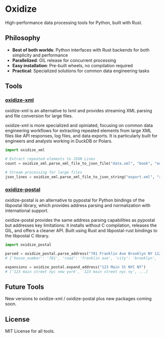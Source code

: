 # Oxidize

High-performance data processing tools for Python, built with Rust.

## Philosophy

- **Best of both worlds**: Python interfaces with Rust backends for both simplicity and performance
- **Parallelized**: GIL release for concurrent processing
- **Easy installation**: Pre-built wheels, no compilation required
- **Practical**: Specialized solutions for common data engineering tasks

## Tools

### [oxidize-xml](https://github.com/ericaleman/oxidize-xml)
oxidize-xml is an alternative to lxml and provides streaming XML parsing and file conversion for large files.

oxidize-xml is more specialized and opiniated, focusing on common data engineering workflows for extracting repeated elements from large XML files like API responses, log files, and data exports. It is particularly built for engineers and analysts working in DuckDB or Polars.

```python
import oxidize_xml

# Extract repeated elements to JSON Lines
count = oxidize_xml.parse_xml_file_to_json_file("data.xml", "book", "output.jsonl")

# Stream processing for large files
json_lines = oxidize_xml.parse_xml_file_to_json_string("export.xml", "record")
```

### [oxidize-postal](https://github.com/ericaleman/oxidize-postal)
oxidize-postal is an alternative to pypostal for Python bindings of the libpostal library, which provides address parsing and normalization with international support. 

oxidize-postal provides the same address parsing capabilities as pypostal but addresses key limitations: it installs without C compilation, releases the GIL, and offers a cleaner API. Built using Rust and libpostal-rust bindings to the libpostal C library.

```python
import oxidize_postal

parsed = oxidize_postal.parse_address("781 Franklin Ave Brooklyn NY 11216")
# {'house_number': '781', 'road': 'franklin ave', 'city': 'brooklyn', 'state': 'ny', 'postcode': '11216'}

expansions = oxidize_postal.expand_address("123 Main St NYC NY")
# ['123 main street nyc new york', '123 main street nyc ny', ...]
```

## Future Tools

New versions to oxidize-xml / oxidize-postal plus new packages coming soon.

## License

MIT License for all tools.
